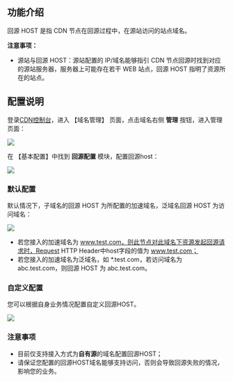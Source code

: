 ## 功能介绍

回源 HOST 是指 CDN 节点在回源过程中，在源站访问的站点域名。

**注意事项：**

+ 源站与回源 HOST：源站配置的 IP/域名能够指引 CDN 节点回源时找到对应的源站服务器，服务器上可能存在若干 WEB 站点，回源 HOST 指明了资源所在的站点。


## 配置说明

登录[CDN控制台](https://console.qcloud.com/cdn)，进入 【域名管理】 页面，点击域名右侧 **管理** 按钮，进入管理页面：

![](https://mc.qcloudimg.com/static/img/70a01c53cfaa997013da2cb4b699bbf1/donmai_management.png)

在 【基本配置】中找到 **回源配置** 模块，配置回源host：

![](https://mc.qcloudimg.com/static/img/5440c6887c5120a103601f52167113dd/image.png)



### 默认配置

默认情况下，子域名的回源 HOST 为所配置的加速域名，泛域名回源 HOST 为访问域名：

![](https://mc.qcloudimg.com/static/img/df14797663acbdf2924702a4f49c0142/image.png)

+ 若您接入的加速域名为 www.test.com，则此节点对此域名下资源发起回源请求时，Request HTTP Header中host字段的值为 www.test.com；
+ 若您接入的加速域名为泛域名，如 \*.test.com，若访问域名为 abc.test.com，则回源 HOST 为 abc.test.com。


### 自定义配置

您可以根据自身业务情况配置自定义回源HOST。

![](https://mc.qcloudimg.com/static/img/e6e934df080a16422d56f35bab8b312e/image.png)


### 注意事项

- 目前仅支持接入方式为**自有源**的域名配置回源HOST；
- 请保证您配置的回源HOST域名能够支持访问，否则会导致回源失败的情况，影响您的业务。